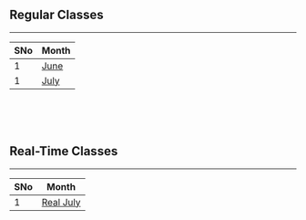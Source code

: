 
## Regular Classes
-----------------------------------------------------------------------------------------------

|   SNo  |                      Month                                                 |     
---------|----------------------------------------------------------------------------|
|   1    |      [June](https://github.com/vishnuvar/powered/blob/main/June.md)        |     
|   1    |      [July](https://github.com/vishnuvar/powered/blob/main/July.md)        |      


<br /><br /><br />

## Real-Time Classes
---------------------------------------------------------------------------------------------------
|   SNo  |                      Month                                                             |     
---------|----------------------------------------------------------------------------------------|
|   1    |      [Real July](https://github.com/vishnuvar/powered/blob/main/Real%20Time.md)        |    
